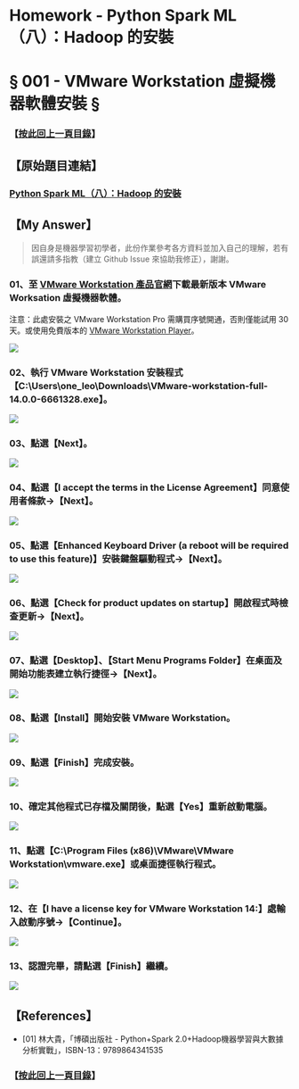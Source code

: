 # Homework - Python Spark ML（八）：Hadoop 的安裝
# § 001 - VMware Workstation 虛擬機器軟體安裝 §

### 【[按此回上一頁目錄](https://github.com/oneleo/PythonSparkMLBookClub/tree/master/Homework-PythonSparkML_08)】

## 【原始題目連結】
### [Python Spark ML（八）：Hadoop 的安裝](http://hemingwang.blogspot.tw/2017/10/python-spark-mlhadoop.html)

## 【My Answer】

> 因自身是機器學習初學者，此份作業參考各方資料並加入自己的理解，若有誤還請多指教（建立 Github Issue 來協助我修正），謝謝。

### 01、至 [VMware Workstation 產品官網](https://www.vmware.com/tw/products/workstation.html)下載最新版本 VMware Worksation 虛擬機器軟體。

注意：此處安裝之 VMware Workstation Pro 需購買序號開通，否則僅能試用 30 天。或使用免費版本的 [VMware Workstation Player](https://www.vmware.com/go/downloadplayer)。

![](./Images/002-001.png)

### 02、執行 VMware Workstation 安裝程式【C:\Users\one_leo\Downloads\VMware-workstation-full-14.0.0-6661328.exe】。

![](./Images/002-002.png)

### 03、點選【Next】。

![](./Images/002-003.png)

### 04、點選【I accept the terms in the License Agreement】同意使用者條款→【Next】。

![](./Images/002-004.png)

### 05、點選【Enhanced Keyboard Driver (a reboot will be required to use this feature)】安裝鍵盤驅動程式→【Next】。

![](./Images/002-005.png)

### 06、點選【Check for product updates on startup】開啟程式時檢查更新→【Next】。

![](./Images/002-006.png)

### 07、點選【Desktop】、【Start Menu Programs Folder】在桌面及開始功能表建立執行捷徑→【Next】。

![](./Images/002-007.png)

### 08、點選【Install】開始安裝 VMware Workstation。

![](./Images/002-008.png)

### 09、點選【Finish】完成安裝。

![](./Images/002-009.png)

### 10、確定其他程式已存檔及關閉後，點選【Yes】重新啟動電腦。

![](./Images/002-010.png)

### 11、點選【C:\Program Files (x86)\VMware\VMware Workstation\vmware.exe】或桌面捷徑執行程式。

![](./Images/002-011.png)

### 12、在【I have a license key for VMware Workstation 14:】處輸入啟動序號→【Continue】。

![](./Images/002-012.png)

### 13、認證完畢，請點選【Finish】繼續。

![](./Images/002-013.png)

## 【References】

- [01] 林大貴，「博碩出版社 - Python+Spark 2.0+Hadoop機器學習與大數據分析實戰」，ISBN-13：9789864341535

### 【[按此回上一頁目錄](https://github.com/oneleo/PythonSparkMLBookClub/tree/master/Homework-PythonSparkML_08)】